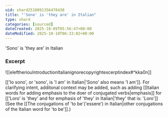 ```yaml
---
uid: shard2510091356478430
title: "'Sono' is 'they are' in Italian"
type: shard
categories: [sourced]
dateCreated: 2025-10-09T05:56:47+00:00
dateModified: 2025-10-10T06:33:02+00:00
---
```

'Sono' is 'they are' in Italian
### Excerpt
![[eleftheriouIntroductionItalianignorecopyrightexcerptindex#^kka0n]]

[['Io sono', or 'sono', is 'I am' in Italian|'Sono' also means 'I am']]. For clarifying intent, additonal context may be added, such as adding [[Italian words for adding emphasis to the doer of conjugated verbs|emphasis]] for [['Loro' is 'they' and for emphasis of 'they' in Italian|'they' that is: 'Loro']]
 (See the [[The conjugations of 'to be'('essere') in Italian|other conjugations of the Italian word for 'to be']].)